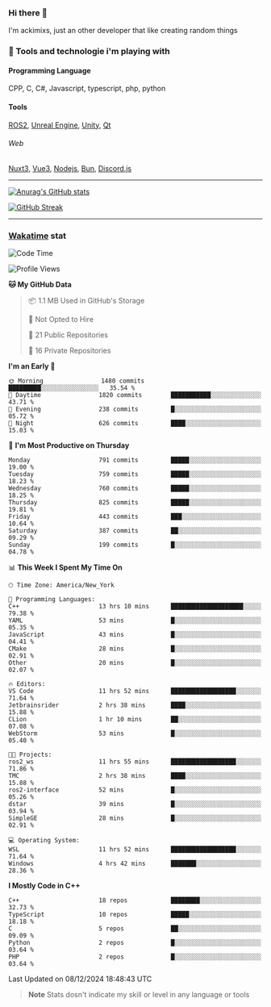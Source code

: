 ### Hi there 👋

I'm ackimixs, just an other developer that like creating random things

### 🧰 Tools and technologie i'm playing with

#### Programming Language
CPP, C, C#, Javascript, typescript, php, python

#### Tools
[ROS2](https://ros.org/), [Unreal Engine](https://www.unrealengine.com), [Unity](https://unity.com/), [Qt](https://www.qt.io/)

###### Web
[Nuxt3](https://nuxt.com/), [Vue3](https://vuejs.org/), [Nodejs](https://nodejs.org), [Bun](https://bun.sh/), [Discord.js](https://discord.js.org/)

---

[![Anurag's GitHub stats](https://github-readme-stats.vercel.app/api?username=ackimixs&show_icons=true&theme=github_dark&count_private=true)](https://github.com/anuraghazra/github-readme-stats)

[![GitHub Streak](https://github-readme-streak-stats.herokuapp.com?user=Ackimixs&theme=github-dark-blue&date_format=j%20M%5B%20Y%5D&mode=weekly)](https://git.io/streak-stats)

---
 
 ### [Wakatime](https://wakatime.com/) stat

<!--START_SECTION:waka-->
![Code Time](http://img.shields.io/badge/Code%20Time-1%2C375%20hrs%2021%20mins-blue)

![Profile Views](http://img.shields.io/badge/Profile%20Views-8-blue)

**🐱 My GitHub Data** 

> 📦 1.1 MB Used in GitHub's Storage 
 > 
> 🚫 Not Opted to Hire
 > 
> 📜 21 Public Repositories 
 > 
> 🔑 16 Private Repositories 
 > 
**I'm an Early 🐤** 

```text
🌞 Morning                1480 commits        █████████░░░░░░░░░░░░░░░░   35.54 % 
🌆 Daytime                1820 commits        ███████████░░░░░░░░░░░░░░   43.71 % 
🌃 Evening                238 commits         █░░░░░░░░░░░░░░░░░░░░░░░░   05.72 % 
🌙 Night                  626 commits         ████░░░░░░░░░░░░░░░░░░░░░   15.03 % 
```
📅 **I'm Most Productive on Thursday** 

```text
Monday                   791 commits         █████░░░░░░░░░░░░░░░░░░░░   19.00 % 
Tuesday                  759 commits         █████░░░░░░░░░░░░░░░░░░░░   18.23 % 
Wednesday                760 commits         █████░░░░░░░░░░░░░░░░░░░░   18.25 % 
Thursday                 825 commits         █████░░░░░░░░░░░░░░░░░░░░   19.81 % 
Friday                   443 commits         ███░░░░░░░░░░░░░░░░░░░░░░   10.64 % 
Saturday                 387 commits         ██░░░░░░░░░░░░░░░░░░░░░░░   09.29 % 
Sunday                   199 commits         █░░░░░░░░░░░░░░░░░░░░░░░░   04.78 % 
```


📊 **This Week I Spent My Time On** 

```text
🕑︎ Time Zone: America/New_York

💬 Programming Languages: 
C++                      13 hrs 10 mins      ████████████████████░░░░░   79.38 % 
YAML                     53 mins             █░░░░░░░░░░░░░░░░░░░░░░░░   05.35 % 
JavaScript               43 mins             █░░░░░░░░░░░░░░░░░░░░░░░░   04.41 % 
CMake                    28 mins             █░░░░░░░░░░░░░░░░░░░░░░░░   02.91 % 
Other                    20 mins             █░░░░░░░░░░░░░░░░░░░░░░░░   02.07 % 

🔥 Editors: 
VS Code                  11 hrs 52 mins      ██████████████████░░░░░░░   71.64 % 
Jetbrainsrider           2 hrs 38 mins       ████░░░░░░░░░░░░░░░░░░░░░   15.88 % 
CLion                    1 hr 10 mins        ██░░░░░░░░░░░░░░░░░░░░░░░   07.08 % 
WebStorm                 53 mins             █░░░░░░░░░░░░░░░░░░░░░░░░   05.40 % 

🐱‍💻 Projects: 
ros2_ws                  11 hrs 55 mins      ██████████████████░░░░░░░   71.86 % 
TMC                      2 hrs 38 mins       ████░░░░░░░░░░░░░░░░░░░░░   15.88 % 
ros2-interface           52 mins             █░░░░░░░░░░░░░░░░░░░░░░░░   05.26 % 
dstar                    39 mins             █░░░░░░░░░░░░░░░░░░░░░░░░   03.94 % 
SimpleGE                 28 mins             █░░░░░░░░░░░░░░░░░░░░░░░░   02.91 % 

💻 Operating System: 
WSL                      11 hrs 52 mins      ██████████████████░░░░░░░   71.64 % 
Windows                  4 hrs 42 mins       ███████░░░░░░░░░░░░░░░░░░   28.36 % 
```

**I Mostly Code in C++** 

```text
C++                      18 repos            ████████░░░░░░░░░░░░░░░░░   32.73 % 
TypeScript               10 repos            █████░░░░░░░░░░░░░░░░░░░░   18.18 % 
C                        5 repos             ██░░░░░░░░░░░░░░░░░░░░░░░   09.09 % 
Python                   2 repos             █░░░░░░░░░░░░░░░░░░░░░░░░   03.64 % 
PHP                      2 repos             █░░░░░░░░░░░░░░░░░░░░░░░░   03.64 % 
```




 Last Updated on 08/12/2024 18:48:43 UTC
<!--END_SECTION:waka-->

> **Note**
> Stats dosn't indicate my skill or level in any language or tools
